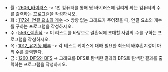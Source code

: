 - 월 : [2606_바이러스](https://www.acmicpc.net/problem/2606) -> 1번 컴퓨터를 통해 웜 바이러스에 걸리게 되는 컴퓨터의 수를 출력하는 프로그램을 작성하시오.
- 화 : [11724_연결 요소의 개수](https://www.acmicpc.net/problem/11724) -> 방향 없는 그래프가 주어졌을 때, 연결 요소의 개수를 구하는 프로그램을 작성하시오.
- 수 : [5567_결혼식](https://www.acmicpc.net/problem/5567) -> 이 리스트를 바탕으로 결혼식에 초대할 사람의 수를 구하는 프로그램을 작성하시오.
- 목 : [1012_유기농 배추](https://www.acmicpc.net/problem/1012) -> 각 테스트 케이스에 대해 필요한 최소의 배추흰지렁이 마리 수를 출력한다.
- 금 : [1260_DFS와 BFS](https://www.acmicpc.net/problem/1260) -> 그래프를 DFS로 탐색한 결과와 BFS로 탐색한 결과를 출력하는 프로그램을 작성하시오.
